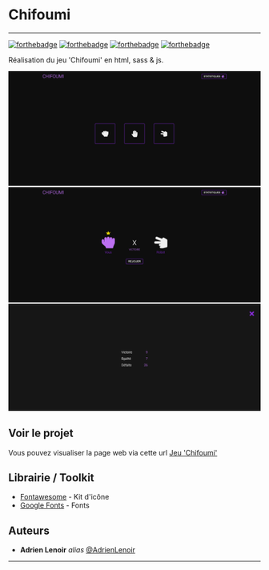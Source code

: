 # Chifoumi
<hr>

[![forthebadge](https://forthebadge.com/images/badges/powered-by-coffee.svg)](https://forthebadge.com)
[![forthebadge](https://forthebadge.com/images/badges/uses-html.svg)](https://forthebadge.com)
[![forthebadge](https://forthebadge.com/images/badges/uses-css.svg)](https://forthebadge.com)
[![forthebadge](https://forthebadge.com/images/badges/made-with-javascript.svg)](https://forthebadge.com)

Réalisation du jeu 'Chifoumi' en html, sass & js.

![Preview 1](preview.png)
![Preview 2](preview_2.png)
![Preview 3](preview_3.png)

## Voir le projet

Vous pouvez visualiser la page web via cette url [Jeu 'Chifoumi'](https://adrienlenoir.github.io/chifoumi/)

## Librairie / Toolkit
* [Fontawesome](https://fontawesome.com/) - Kit d'icône
* [Google Fonts](https://fonts.google.com/) - Fonts

## Auteurs
* **Adrien Lenoir** _alias_ [@AdrienLenoir](https://github.com/AdrienLenoir)

<hr>